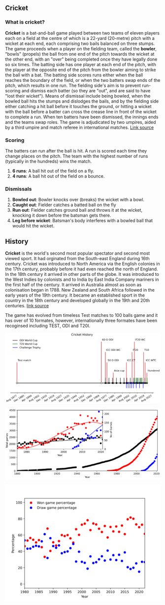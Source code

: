## **Cricket**

### **What is cricket?**

**Cricket** is a bat-and-ball game played between two teams of eleven players each on a field at the centre of which is a 22-yard (20-metre) pitch with a wicket at each end, each comprising two bails balanced on three stumps. The game proceeds when a player on the fielding team, called the **bowler**, "bowls" (propels) the ball from one end of the pitch towards the wicket at the other end, with an "over" being completed once they have legally done so six times. The batting side has one player at each end of the pitch, with the player at the opposite end of the pitch from the bowler aiming to strike the ball with a bat. The batting side scores runs either when the ball reaches the boundary of the field, or when the two batters swap ends of the pitch, which results in one run. The fielding side's aim is to prevent run-scoring and dismiss each batter (so they are "out", and are said to have "lost their wicket"). Means of dismissal include being bowled, when the bowled ball hits the stumps and dislodges the bails, and by the fielding side either catching a hit ball before it touches the ground, or hitting a wicket with the ball before a batter can cross the crease line in front of the wicket to complete a run. When ten batters have been dismissed, the innings ends and the teams swap roles. The game is adjudicated by two umpires, aided by a third umpire and match referee in international matches. [Link source](https://en.wikipedia.org/wiki/Cricket)

### **Scoring**
The batters can run after the ball is hit. A run is scored each time they change places on the pitch. The team with the highest number of runs (typically in the hundreds) wins the match.
1. **6 runs**: A ball hit out of the field on a fly.
2. **4 runs**: A ball hit out of the field on a bounce.

### **Dismissals**
1. **Bowled out**: Bowler knocks over (breaks) the wicket with a bowl.
2. **Caught out**: Fielder catches a batted ball on the fly
3. **Run out**: Fielder catches ground ball and throws it at the wicket, knocking it down before the batsman gets there.
4. **Leg before wicket**: Batsman's body interferes with a bowled ball that would hit the wicket.

## **History**
**Cricket** is the world's second most popular spectator and second most viewed sport. It had orginated from the South-east England during 16th century. Cricket was introduced to North America via the English colonies in the 17th century, probably before it had even reached the north of England. In the 18th century it arrived in other parts of the globe. It was introduced to the West Indies by colonists and to India by East India Company mariners in the first half of the century. It arrived in Australia almost as soon as colonisation began in 1788. New Zealand and South Africa followed in the early years of the 19th century. It became an established sport in the country in the 18th century and developed globally in the 19th and 20th centuries. [link source](https://en.wikipedia.org/wiki/History_of_cricket)

The game has evolved from timeless Test matches to 100 balls game and it has over of 10 formates, however, internationally three formates have been recoginsed including TEST, ODI and T20I.

![Cricket_History](History.png "Image 1")

![No of Games](NoofMatches.png "Image 2")

![WinPercentage](Percentage.png "Image 2")
